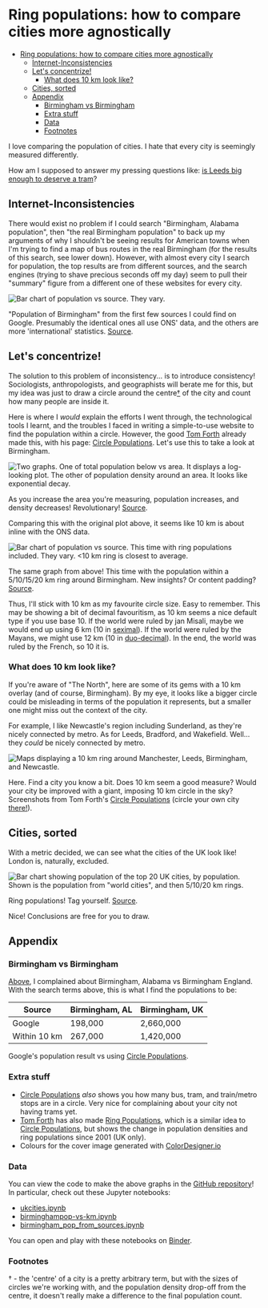 # Ring populations: how to compare cities more agnostically

<div class="toc">

- [Ring populations: how to compare cities more agnostically](#ring-populations-how-to-compare-cities-more-agnostically)
  - [Internet-Inconsistencies](#internet-inconsistencies)
  - [Let's concentrize!](#lets-concentrize)
    - [What does 10 km look like?](#what-does-10-km-look-like)
  - [Cities, sorted](#cities-sorted)
  - [Appendix](#appendix)
    - [Birmingham vs Birmingham](#birmingham-vs-birmingham)
    - [Extra stuff](#extra-stuff)
    - [Data](#data)
    - [Footnotes](#footnotes)

</div>

I love comparing the population of cities. I hate that every city is seemingly measured differently.

How am I supposed to answer my pressing questions like: [is Leeds big enough to deserve a tram][Leeds Supertram]?

[Leeds Supertram]: https://en.wikipedia.org/wiki/Leeds_Supertram

## Internet-Inconsistencies

There would exist no problem if I could search "Birmingham, Alabama population", then "the real Birmingham population" to back up my arguments of why I shouldn't be seeing results for American towns when I'm trying to find a map of bus routes in the real Birmingham (for the results of this search, see lower down).
However, with almost every city I search for population, the top results are from different sources, and the search engines (trying to shave precious seconds off my day) seem to pull their "summary" figure from a different one of these websites for every city.

![Bar chart of population vs source. They vary.](images/bham_pop_comparison_websites.svg)

<figcaption>

"Population of Birmingham" from the first few sources I could find on Google. Presumably the identical ones all use ONS' data, and the others are more 'international' statistics.
[Source](https://github.com/alifeee/blog/blob/main/ring-populations/data/birmingham_pop_from_sources.ipynb).

</figcaption>

## Let's concentrize!

The solution to this problem of inconsistency... is to introduce consistency! Sociologists, anthropologists, and geographists will berate me for this, but my idea was just to draw a circle around the centre[†] of the city and count how many people are inside it.

Here is where I *would* explain the efforts I went through, the technological tools I learnt, and the troubles I faced in writing a simple-to-use website to find the population within a circle. However, the good [Tom Forth] already made this, with his page: [Circle Populations]. Let's use this to take a look at Birmingham.

![Two graphs. One of total population below vs area. It displays a log-looking plot. The other of population density around an area. It looks like exponential decay.](images/bham-pop-vs-area.svg)

<figcaption>

As you increase the area you're measuring, population increases, and density decreases! Revolutionary!
[Source](https://github.com/alifeee/blog/blob/main/ring-populations/data/birminghampop-vs-km.ipynb).

</figcaption>

Comparing this with the original plot above, it seems like 10 km is about inline with the ONS data.

![Bar chart of population vs source. This time with ring populations included. They vary. <10 km ring is closest to average.](images/bham_pop_comparison_websites_and_rings.svg)

<figcaption>

The same graph from above!
This time with the population within a 5/10/15/20 km ring around Birmingham.
New insights? Or content padding?
[Source](https://github.com/alifeee/blog/blob/main/ring-populations/data/birmingham_pop_from_sources.ipynb).

</figcaption>

Thus, I'll stick with 10 km as my favourite circle size. Easy to remember. This may be showing a bit of decimal favouritism, as 10 km seems a nice default type if you use base 10. If the world were ruled by jan Misali, maybe we would end up using 6 km (10 in [seximal]). If the world were ruled by the Mayans, we might use 12 km (10 in [duo-decimal]). In the end, the world was ruled by the French, so 10 it is.

### What does 10 km look like?

If you're aware of "The North", here are some of its gems with a 10 km overlay (and of course, Birmingham). By my eye, it looks like a bigger circle could be misleading in terms of the population it represents, but a smaller one might miss out the context of the city.

For example, I like Newcastle's region including Sunderland, as they're nicely connected by metro. As for Leeds, Bradford, and Wakefield. Well... they *could* be nicely connected by metro.

![Maps displaying a 10 km ring around Manchester, Leeds, Birmingham, and Newcastle.](images/ring_comparison.png)

<figcaption>

Here. Find a city you know a bit. Does 10 km seem a good measure? Would your city be improved with a giant, imposing 10 km circle in the sky?
Screenshots from Tom Forth's [Circle Populations] (circle your own city [there!][Circle Populations]).

</figcaption>

## Cities, sorted

With a metric decided, we can see what the cities of the UK look like! London is, naturally, excluded.

![Bar chart showing population of the top 20 UK cities, by population. Shown is the population from "world cities", and then 5/10/20 km rings.](images/ukcities.svg)

<figcaption>

Ring populations! Tag yourself.
[Source](https://github.com/alifeee/blog/blob/main/ring-populations/data/ukcities.ipynb).

</figcaption>

Nice! Conclusions are free for you to draw.

## Appendix

### Birmingham vs Birmingham

[Above](#internet-inconsistencies), I complained about Birmingham, Alabama vs Birmingham England. With the search terms above, this is what I find the populations to be:

| Source | Birmingham, AL | Birmingham, UK |
| --- | --- | --- |
| Google | 198,000 | 2,660,000 |
| Within 10 km | 267,000 | 1,420,000 |

<figcaption>

Google's population result vs using [Circle Populations].

</figcaption>

### Extra stuff

- [Circle Populations] *also* shows you how many bus, tram, and train/metro stops are in a circle. Very nice for complaining about your city not having trams yet.
- [Tom Forth] has also made [Ring Populations], which is a similar idea to [Circle Populations], but shows the change in population densities and ring populations since 2001 (UK only).
- Colours for the cover image generated with [ColorDesigner.io](https://colordesigner.io/gradient-generator/)

### Data

You can view the code to make the above graphs in the [GitHub repository](https://github.com/alifeee/blog/tree/main/ring_populations)! In particular, check out these Jupyter notebooks:

- [ukcities.ipynb]
- [birminghampop-vs-km.ipynb]
- [birmingham_pop_from_sources.ipynb]

You can open and play with these notebooks on [Binder].

[ukcities.ipynb]: https://github.com/alifeee/blog/blob/main/ring_populations/data/ukcities.ipynb
[birminghampop-vs-km.ipynb]: https://github.com/alifeee/blog/blob/main/ring_populations/data/birminghampop-vs-km.ipynb
[birmingham_pop_from_sources.ipynb]: https://github.com/alifeee/blog/blob/main/ring_populations/data/birmingham_pop_from_sources.ipynb

[Binder]: https://mybinder.org/v2/gh/alifeee/blog/HEAD

### Footnotes

[†]: #footnotes

† - the 'centre' of a city is a pretty arbitrary term, but with the sizes of circles we're working with, and the population density drop-off from the centre, it doesn't really make a difference to the final population count.

[Tom Forth]: https://www.tomforth.co.uk/
[Circle Populations]: https://www.tomforth.co.uk/circlepopulations/
[Ring Populations]: https://www.tomforth.co.uk/ringpopulations/
[seximal]: https://www.seximal.net/
[duo-decimal]: https://en.wikipedia.org/wiki/Duodecimal
